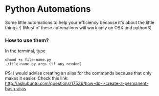 # Python Automations
Some little automations to help your efficiency because it's about the little
things :)
(Most of these automations will work only on OSX and python3)

### How to use them?
In the terminal, type
```
chmod +x file-name.py
./file-name.py args (if any needed)
```
PS: I would advise creating an alias for the commands because that only makes it easier. Check this link: http://askubuntu.com/questions/17536/how-do-i-create-a-permanent-bash-alias 
